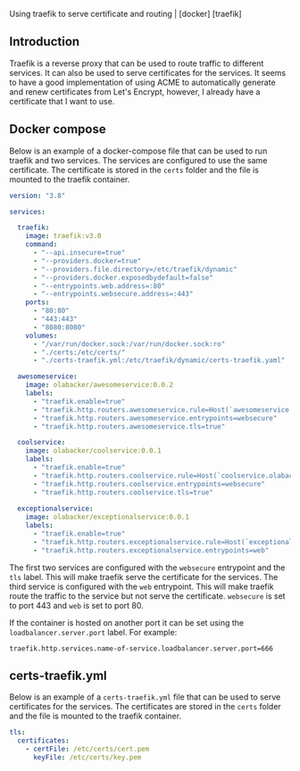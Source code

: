 Using traefik to serve certificate and routing | [docker] [traefik]

## Introduction

Traefik is a reverse proxy that can be used to route traffic to different services. It can also be used to serve certificates for the services. It seems to have a good implementation of using ACME to automatically generate and renew certificates from Let's Encrypt, however, I already have a certificate that I want to use. 

## Docker compose

Below is an example of a docker-compose file that can be used to run traefik and two services. The services are configured to use the same certificate. The certificate is stored in the `certs` folder and the file is mounted to the traefik container.


```yml
version: "3.8"

services:

  traefik:
    image: traefik:v3.0
    command:
      - "--api.insecure=true"
      - "--providers.docker=true"
      - "--providers.file.directory=/etc/traefik/dynamic"
      - "--providers.docker.exposedbydefault=false"
      - "--entrypoints.web.address=:80"
      - "--entrypoints.websecure.address=:443"
    ports:
      - "80:80"
      - "443:443"
      - "8080:8080"
    volumes:
      - "/var/run/docker.sock:/var/run/docker.sock:ro"
      - "./certs:/etc/certs/"
      - "./certs-traefik.yml:/etc/traefik/dynamic/certs-traefik.yaml"

  awesomeservice:
    image: olabacker/awesomeservice:0.0.2
    labels:
      - "traefik.enable=true"
      - "traefik.http.routers.awesomeservice.rule=Host(`awesomeservice.olabacker.net`)"
      - "traefik.http.routers.awesomeservice.entrypoints=websecure"
      - "traefik.http.routers.awesomeservice.tls=true"

  coolservice:
    image: olabacker/coolservice:0.0.1
    labels:
      - "traefik.enable=true"
      - "traefik.http.routers.coolservice.rule=Host(`coolservice.olabacker.net`)"
      - "traefik.http.routers.coolservice.entrypoints=websecure"
      - "traefik.http.routers.coolservice.tls=true"
    
  exceptionalservice:
    image: olabacker/exceptionalservice:0.0.1
    labels:
      - "traefik.enable=true"
      - "traefik.http.routers.exceptionalservice.rule=Host(`exceptionalservice.olabacker.net`)"
      - "traefik.http.routers.exceptionalservice.entrypoints=web"
```

The first two services are configured with the `websecure` entrypoint and the `tls` label. This will make traefik serve the certificate for the services. The third service is configured with the `web` entrypoint. This will make traefik route the traffic to the service but not serve the certificate. `websecure` is set to port 443 and `web` is set to port 80.


If the container is hosted on another port it can be set using the `loadbalancer.server.port` label. For example:

`traefik.http.services.name-of-service.loadbalancer.server.port=666`


## certs-traefik.yml

Below is an example of a `certs-traefik.yml` file that can be used to serve certificates for the services. The certificates are stored in the `certs` folder and the file is mounted to the traefik container.

```yml
tls:
  certificates:
    - certFile: /etc/certs/cert.pem
      keyFile: /etc/certs/key.pem
```